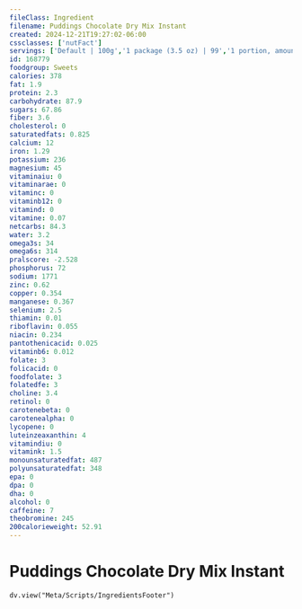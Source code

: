 ```yaml
---
fileClass: Ingredient
filename: Puddings Chocolate Dry Mix Instant
created: 2024-12-21T19:27:02-06:00
cssclasses: ['nutFact']
servings: ['Default | 100g','1 package (3.5 oz) | 99','1 portion, amount to make 1/2 cup | 25']
id: 168779
foodgroup: Sweets
calories: 378
fat: 1.9
protein: 2.3
carbohydrate: 87.9
sugars: 67.86
fiber: 3.6
cholesterol: 0
saturatedfats: 0.825
calcium: 12
iron: 1.29
potassium: 236
magnesium: 45
vitaminaiu: 0
vitaminarae: 0
vitaminc: 0
vitaminb12: 0
vitamind: 0
vitamine: 0.07
netcarbs: 84.3
water: 3.2
omega3s: 34
omega6s: 314
pralscore: -2.528
phosphorus: 72
sodium: 1771
zinc: 0.62
copper: 0.354
manganese: 0.367
selenium: 2.5
thiamin: 0.01
riboflavin: 0.055
niacin: 0.234
pantothenicacid: 0.025
vitaminb6: 0.012
folate: 3
folicacid: 0
foodfolate: 3
folatedfe: 3
choline: 3.4
retinol: 0
carotenebeta: 0
carotenealpha: 0
lycopene: 0
luteinzeaxanthin: 4
vitamindiu: 0
vitamink: 1.5
monounsaturatedfat: 487
polyunsaturatedfat: 348
epa: 0
dpa: 0
dha: 0
alcohol: 0
caffeine: 7
theobromine: 245
200calorieweight: 52.91
---
```


# Puddings Chocolate Dry Mix Instant

```dataviewjs
dv.view("Meta/Scripts/IngredientsFooter")
```